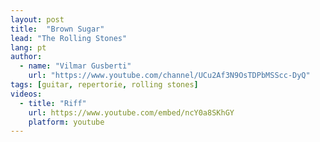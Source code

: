 ```yaml
---
layout: post
title:  "Brown Sugar"
lead: "The Rolling Stones"
lang: pt
author:
  - name: "Vilmar Gusberti"
    url: "https://www.youtube.com/channel/UCu2Af3N9OsTDPbMSScc-DyQ"
tags: [guitar, repertorie, rolling stones]
videos:
  - title: "Riff"
    url: https://www.youtube.com/embed/ncY0a8SKhGY
    platform: youtube
---
```

